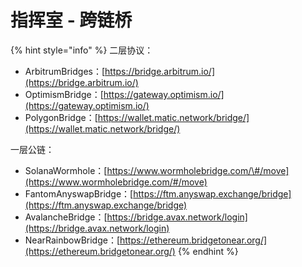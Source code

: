 # 指挥室 - 跨链桥

{% hint style="info" %}
二层协议：

* ArbitrumBridges：[https://bridge.arbitrum.io/](https://bridge.arbitrum.io/)
* OptimismBridge：[https://gateway.optimism.io/](https://gateway.optimism.io/)
* PolygonBridge：[https://wallet.matic.network/bridge/](https://wallet.matic.network/bridge/)

一层公链：

* SolanaWormhole：[https://www.wormholebridge.com/\#/move](https://www.wormholebridge.com/#/move)
* FantomAnyswapBridge：[https://ftm.anyswap.exchange/bridge](https://ftm.anyswap.exchange/bridge)
* AvalancheBridge：[https://bridge.avax.network/login](https://bridge.avax.network/login)
* NearRainbowBridge：[https://ethereum.bridgetonear.org/](https://ethereum.bridgetonear.org/)
{% endhint %}

